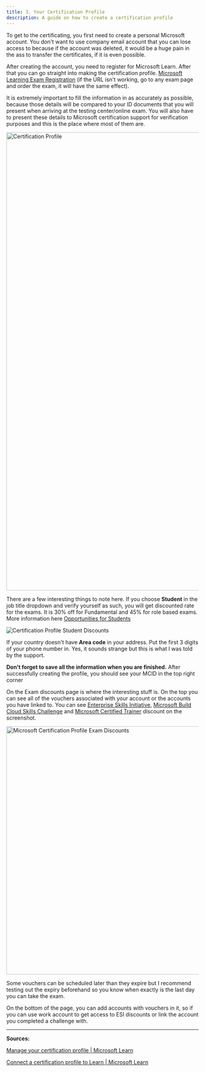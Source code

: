 ```yaml
---
title: 3. Your Certification Profile
description: A guide on how to create a certification profile
---
```


To get to the certificating, you first need to create a personal Microsoft account. You don't want to use company email account that you can lose access to because if the account was deleted, it would be a huge pain in the ass to transfer the certificates, if it is even possible.

After creating the account, you need to register for Microsoft Learn. After that you can go straight into making the certification profile. [Microsoft Learning Exam Registration](https://go.microsoft.com/fwlink/?linkid=2188912) (if the URL isn't working, go to any exam page and order the exam, it will have the same effect).

It is extremely important to fill the information in as accurately as possible, because those details will be compared to your ID documents that you will present when arriving at the testing center/online exam. You will also have to present these details to Microsoft certification support for verification purposes and this is the place where most of them are.

<img title="" src="/certificationprofilepage.webp" width="800" height="1200" alt="Certification Profile">

There are a few interesting things to note here. If you choose **Student** in the job title dropdown and verify yourself as such, you will get discounted rate for the exams. It is 30% off for Fundamental and 45% for role based exams. More information here [Opportunities for Students](https://certs.msfthub.wiki/guide/8studentoppurtunities/)

<img title="" src="/studentdiscount.webp" alt="Certification Profile Student Discounts">

If your country doesn't have **Area code** in your address. Put the first 3 digits of your phone number in. Yes, it sounds strange but this is what I was told by the support. 

**Don't forget to save all the information when you are finished.**
After successfully creating the profile, you should see your MCID in the top right corner

On the Exam discounts page is where the interesting stuff is. On the top you can see all of the vouchers associated with your account or the accounts you have linked to. You can see [Enterprise Skills Initiative](https://certs.msfthub.wiki/vouchers/microsoft-esi/), [Microsoft Build Cloud Skills Challenge](https://certs.msfthub.wiki/vouchers/cloud-skills-challenges/) and [Microsoft Certified Trainer](https://learn.microsoft.com/en-us/certifications/mct-certification) discount on the screenshot.

<img title="" src="/certificationprofileexamdiscounts.png" width="700" height="650" alt="Microsoft Certification Profile Exam Discounts">

Some vouchers can be scheduled later than they expire but I recommend testing out the expiry beforehand so you know when exactly is the last day you can take the exam.

On the bottom of the page, you can add accounts with vouchers in it, so if you can use work account to get access to ESI discounts or link the account you completed a challenge with.

---

**Sources:**

[Manage your certification profile | Microsoft Learn](https://learn.microsoft.com/en-us/certifications/manage-certification-profile)

[Connect a certification profile to Learn | Microsoft Learn](https://learn.microsoft.com/en-us/certifications/connect-cert-profile-to-learn)
